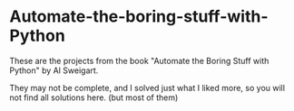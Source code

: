 # Automate-the-boring-stuff-with-Python

These are the projects from the book "Automate the Boring Stuff with Python" by Al Sweigart.

They may not be complete, and I solved just what I liked more, so you will not find all solutions here. (but most of them)
